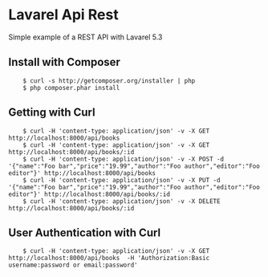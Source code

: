 # Lavarel Api Rest
Simple example of a REST API with Lavarel 5.3

## Install with Composer

```
    $ curl -s http://getcomposer.org/installer | php
    $ php composer.phar install
```

## Getting with Curl 

```
    $ curl -H 'content-type: application/json' -v -X GET http://localhost:8000/api/books 
    $ curl -H 'content-type: application/json' -v -X GET http://localhost:8000/api/books/:id
    $ curl -H 'content-type: application/json' -v -X POST -d '{"name":"Foo bar","price":"19.99","author":"Foo author","editor":"Foo editor"}' http://localhost:8000/api/books 
    $ curl -H 'content-type: application/json' -v -X PUT -d '{"name":"Foo bar","price":"19.99","author":"Foo author","editor":"Foo editor"}' http://localhost:8000/api/books/:id
    $ curl -H 'content-type: application/json' -v -X DELETE http://localhost:8000/api/books/:id
```

## User Authentication with Curl 

```
    $ curl -H 'content-type: application/json' -v -X GET http://localhost:8000/api/books  -H 'Authorization:Basic username:password or email:password' 
```

